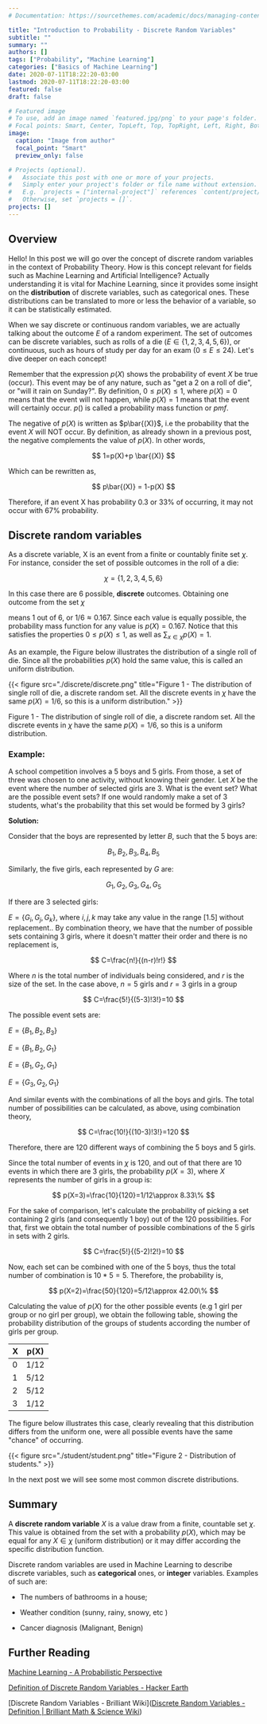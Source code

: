 ```yaml
---
# Documentation: https://sourcethemes.com/academic/docs/managing-content/

title: "Introduction to Probability - Discrete Random Variables"
subtitle: ""
summary: ""
authors: []
tags: ["Probability", "Machine Learning"]
categories: ["Basics of Machine Learning"]
date: 2020-07-11T18:22:20-03:00
lastmod: 2020-07-11T18:22:20-03:00
featured: false
draft: false

# Featured image
# To use, add an image named `featured.jpg/png` to your page's folder.
# Focal points: Smart, Center, TopLeft, Top, TopRight, Left, Right, BottomLeft, Bottom, BottomRight.
image:
  caption: "Image from author"
  focal_point: "Smart"
  preview_only: false

# Projects (optional).
#   Associate this post with one or more of your projects.
#   Simply enter your project's folder or file name without extension.
#   E.g. `projects = ["internal-project"]` references `content/project/deep-learning/index.md`.
#   Otherwise, set `projects = []`.
projects: []
---
```


## Overview

Hello! In this post we will go over the concept of discrete random variables in the context of Probability Theory. How is this concept relevant for fields such as Machine Learning and Artificial Intelligence? Actually understanding it is vital for Machine Learning, since it provides some insight on the **distribution** of discrete variables, such as categorical ones. These distributions can be translated to more or less the behavior of a variable, so it can be statistically estimated.

When we say discrete or continuous random variables, we are actually talking about the outcome $E$ of a random experiment. The set of outcomes can be discrete variables, such as rolls of a die ($E \in \{ 1,2,3,4,5,6\}$), or continuous, such as hours of study per day for an exam ($0 \leq E \leq 24$). Let's dive deeper on each concept!

Remember that the expression $p(X)$ shows the probability of event $X$ be true (occur). This event may be of any nature, such as "get a 2 on a roll of die", or "will it rain on Sunday?". By definition, $0 \leq p(X) \leq 1$, where $p(X) = 0$ means that the event will not happen, while $p(X) = 1$ means that the event will certainly occur. $p()$ is called a probability mass function or *pmf*.

The negative of $p(X)$ is written as $p\bar{(X)}$, i.e the probability that the event $X$ will NOT occur. By definition, as already shown in a previous post, the negative complements the value of $p(X)$. In other words,

$$
1=p(X)+p \bar{(X)}
$$

Which can be rewritten as,

$$
p\bar{(X)} = 1-p(X)
$$

Therefore, if an event X has probability $0.3$ or $33\%$ of occurring, it may not occur with $67\%$ probability.

## Discrete random variables

As a discrete variable, X is an event from a finite or countably finite set $\chi$. For instance, consider the set of possible outcomes in the roll of a die:

$$
\chi = \{ 1,2,3,4,5,6\}
$$

In this case there are 6 possible, **discrete** outcomes. Obtaining one outcome from the set $\chi$

means 1 out of 6, or $1/6 \approx 0.167$. Since each value is equally possible, the probability mass function for any value is $p(X)=0.167$. Notice that this satisfies the properties $0 \leq p(X) \leq 1$, as well as $\sum_{x \in \chi}p(X)=1$.

As an example, the Figure below illustrates the distribution of a single roll of die. Since all the probabilities $p(X)$ hold the same value, this is called an uniform distribution.

{{< figure src="./discrete/discrete.png" title="Figure 1 - The distribution of single roll of die, a discrete random set. All the discrete events in $\chi$ have the same $p(X)=1/6$, so this is a uniform distribution." >}}

Figure 1 - The distribution of single roll of die, a discrete random set. All the discrete events in $\chi$ have the same $p(X)=1/6$, so this is a uniform distribution.

### Example:

A school competition involves a 5 boys and 5 girls. From those, a set of three was chosen to one activity, without knowing their gender. Let $X$ be the event where the number of selected girls are 3. What is the event set? What are the possible event sets? If one would randomly make a set of 3 students, what's the probability that this set would be formed by 3 girls?

**Solution:**

Consider that the boys are represented by letter $B$, such that the 5 boys are:

$$
B_1,B_2,B_3,B_4,B_5
$$

Similarly, the five girls, each represented by $G$ are:

$$
G_1,G_2,G_3,G_4,G_5
$$

If there are 3 selected girls:

$E=\{G_i,G_j,G_k\}$, where $i,j,k$ may take any value in the range [1.5] without replacement.. By combination theory, we have that the number of possible sets containing 3 girls, where it doesn't matter their order and there is no replacement is,

$$
C=\frac{n!}{(n-r)!r!}
$$

Where $n$ is the total number of individuals being considered, and $r$ is the size of the set. In the case above, $n=5$ girls and $r=3$ girls in a group

$$
C=\frac{5!}{(5-3)!3!}=10
$$

The possible event sets are:

$E=\{B_1,B_2,B_3\}$

$E=\{B_1,B_2,G_1\}$

$E=\{B_1,G_2,G_1\}$

$E=\{G_3,G_2,G_1\}$

And similar events with the combinations of all the boys and girls. The total number of possibilities can be calculated, as above, using combination theory,

$$
C=\frac{10!}{(10-3)!3!}=120
$$

Therefore, there are 120 different ways of combining the 5 boys and 5 girls.

Since the total number of events in $\chi$ is 120, and out of that there are 10 events in which there are 3 girls, the probability $p(X=3)$, where $X$ represents the number of girls in a group is:

$$
p(X=3)=\frac{10}{120}=1/12\approx 8.33\%
$$

For the sake of comparison, let's calculate the probability of picking a set containing 2 girls (and consequently 1 boy) out of the 120 possibilities. For that, first we obtain the total number of possible combinations of the 5 girls in sets with 2 girls.

$$
C=\frac{5!}{(5-2)!2!}=10
$$

Now, each set can be combined with one of the 5 boys, thus the total number of combination is $10*5=5$. Therefore, the probability is,

$$
p(X=2)=\frac{50}{120}=5/12\approx 42.00\%
$$

Calculating the value of $p(X)$ for the other possible events (e.g 1 girl per group or no girl per group), we obtain the following table, showing the probability distribution of the groups of students according the number of girls per group.

| X   | p(X) |
| --- | ---- |
| 0   | 1/12 |
| 1   | 5/12 |
| 2   | 5/12 |
| 3   | 1/12 |

The figure below illustrates this case, clearly revealing that this distribution differs from the uniform one, were all possible events have the same "chance" of occurring.

{{< figure src="./student/student.png" title="Figure 2 - Distribution of students." >}}

In the next post we will see some most common discrete distributions.

## Summary

A **discrete random variable** $X$ is a value draw from a finite, countable set $\chi$. This value is obtained from the set with a probability $p(X)$, which may be equal for any $X \in \chi$ (uniform distribution) or it may differ according the specific distribution function.

Discrete random variables are used in Machine Learning to describe discrete variables, such as **categorical** ones, or **integer** variables. Examples of such are:

- The numbers of bathrooms in a house;

- Weather condition (sunny, rainy, snowy, etc )

- Cancer diagnosis (Malignant, Benign)

## Further Reading

[Machine Learning - A Probabilistic Perspective](https://www.amazon.com/Machine-Learning-Probabilistic-Perspective-Computation/dp/0262018020)

[Definition of Discrete Random Variables - Hacker Earth](https://www.hackerearth.com/en-us/practice/machine-learning/prerequisites-of-machine-learning/discrete-random-variables/tutorial/)

[Discrete Random Variables - Brilliant Wiki]([Discrete Random Variables - Definition | Brilliant Math &amp; Science Wiki](https://brilliant.org/wiki/discrete-random-variables-definition/))
